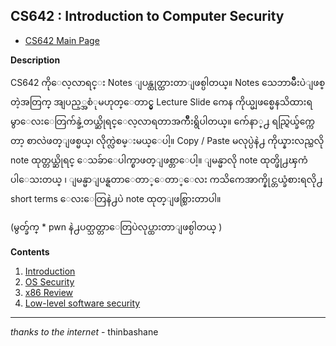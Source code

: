 

## CS642 : Introduction to Computer Security

 - [CS642 Main Page](http://pages.cs.wisc.edu/~ace/cs642-spring-2016.html)

**Description**

CS642 ကိုေလ့လာရင္း Notes ျပန္ထုတ္ထားတာျဖစ္ပါတယ္။ Notes သေဘာမ်ိဳးပဲျဖစ္တဲ့အတြက္ အျပည့္အစံုမဟုတ္ေတာင္မွ Lecture Slide ကေန ကိုယ္မျဖစ္မေနသိထားရမွာေလးေတြက်န္ခဲ့တယ္ဆိုရင္ေလ့လာရတာအက်ိဳးရွိပါတယ္။ က်ေနာ္႕ ရည္ရြယ္ခ်က္ကေတာ့ စာလဲဖတ္ျဖစ္မယ္၊ လိုက္လဲစမ္းမယ္ေပါ့။ Copy / Paste မလုပ္ပဲနဲ႕ ကိုယ္နားလည္သလို note ထုတ္တယ္ဆိုရင္ ေသခ်ာေပါက္စာဖတ္ျဖစ္တာေပါ့။ ျမန္မာလို note ထုတ္ဖို႕ၾကံပါေသးတယ္ ၊ ျမန္မာျပန္ရတာေတာ္ေတာ္ေလး ကသိကေအာက္နိုင္တယ္ခံစားရလို႕ short terms ေလးေတြနဲ႕ပဲ note ထုတ္ျဖစ္သြားတာပါ။

(မွတ္ခ်က္ * pwn နဲ႕ပတ္သတ္တာေတြပဲလုပ္ထားတာျဖစ္ပါတယ္ )

**Contents**

 1. [Introduction](https://github.com/LunaM00n/LOL-Sec-Collection/blob/master/Notes/CS642/Notes/00.Introduction.md)
 2. [OS Security](https://github.com/LunaM00n/LOL-Sec-Collection/blob/master/Notes/CS642/Notes/01.OS%20Security.md)
 3. [x86 Review](https://github.com/LunaM00n/LOL-Sec-Collection/blob/master/Notes/CS642/Notes/02.x86%20Review.md)
 4. [Low-level software security](https://github.com/LunaM00n/LOL-Sec-Collection/blob/master/Notes/CS642/Notes/03.Low-level%20software%20security.md)

***
*thanks to the internet* - thinbashane


